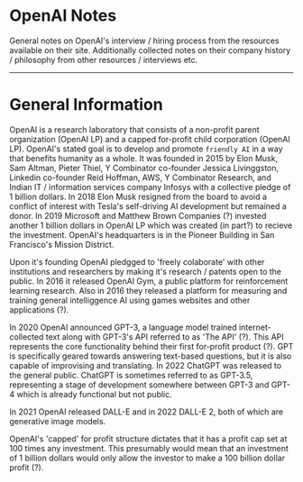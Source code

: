 # OpenAI Notes

General notes on OpenAI's interview / hiring process from the resources available on their site. Additionally collected notes on their company history / philosophy from other resources / interviews etc.

---

# General Information

OpenAI is a research laboratory that consists of a non-profit parent organization (OpenAI LP) and a capped for-profit child corporation (OpenAI LP). OpenAI's stated goal is to develop and promote `friendly AI` in a way that benefits humanity as a whole. It was founded in 2015 by Elon Musk, Sam Altman, Pieter Thiel, Y Combinator co-founder Jessica Livinggston, Linkedin co-founder Reid Hoffman, AWS, Y Combinator Research, and Indian IT / information services company Infosys with a collective pledge of 1 billion dollars. In 2018 Elon Musk resigned from the board to avoid a conflict of interest with Tesla's self-driving AI development but remained a donor. In 2019 Microsoft and Matthew Brown Companies (?) invested another 1 billion dollars in OpenAI LP which was created (in part?) to recieve the investment. OpenAI's headquarters is in the Pioneer Building in San Francisco's Mission District.

Upon it's founding OpenAI pledgged to 'freely colaborate' with other institutions and researchers by making it's research / patents open to the public. In 2016 it released OpenAI Gym, a public platform for reinforcement learning research. Also in 2016 they released a platform for measuring and training general intelliggence AI using games websites and other applications (?). 

In 2020 OpenAI announced GPT-3, a language model trained internet-collected text along with GPT-3's API referred to as 'The API' (?). This API represents the core functionality behind their first for-profit product (?). GPT is specifically geared towards answering text-based questions, but it is also capable of improvising and translating. In 2022 ChatGPT was released to the general public. ChatGPT is sometimes referred to as GPT-3.5, representing a stage of development somewhere between GPT-3 and GPT-4 which is already functional but not public.

In 2021 OpenAI released DALL-E and in 2022 DALL-E 2, both of which are generative image models.

OpenAI's 'capped' for profit structure dictates that it has a profit cap set at 100 times any investment. This presumably would mean that an investment of 1 billion dollars would only allow the investor to make a 100 billion dollar profit (?).
